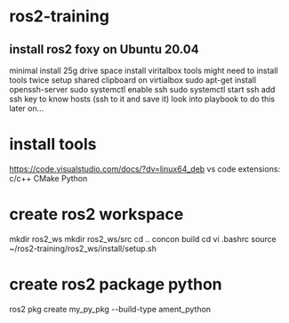 # ros2-training
## install ros2 foxy on Ubuntu 20.04
minimal install
25g drive space
install viritalbox tools
  might need to install tools twice
setup shared clipboard on virtialbox
sudo apt-get install openssh-server
sudo systemctl enable ssh
sudo systemctl start ssh
add ssh key to know hosts (ssh to it and save it)
  look into playbook to do this later on...


# install tools
https://code.visualstudio.com/docs/?dv=linux64_deb
vs code extensions:
  c/c++
  CMake
  Python

# create ros2 workspace
mkdir ros2_ws
mkdir ros2_ws/src
cd ..
concon build
cd
vi .bashrc
source ~/ros2-training/ros2_ws/install/setup.sh

# create ros2 package python
ros2 pkg create my_py_pkg --build-type ament_python








